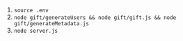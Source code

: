 1. `source .env`
2. `node gift/generateUsers && node gift/gift.js && node gift/generateMetadata.js`
3. `node server.js`